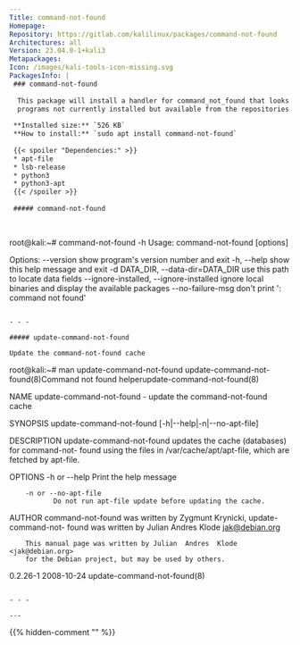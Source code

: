 ```yaml
---
Title: command-not-found
Homepage: 
Repository: https://gitlab.com/kalilinux/packages/command-not-found
Architectures: all
Version: 23.04.0-1+kali3
Metapackages: 
Icon: /images/kali-tools-icon-missing.svg
PackagesInfo: |
 ### command-not-found
 
  This package will install a handler for command_not_found that looks up
  programs not currently installed but available from the repositories.
 
 **Installed size:** `526 KB`  
 **How to install:** `sudo apt install command-not-found`  
 
 {{< spoiler "Dependencies:" >}}
 * apt-file 
 * lsb-release
 * python3
 * python3-apt
 {{< /spoiler >}}
 
 ##### command-not-found
 
 
 ```
 root@kali:~# command-not-found -h
 Usage: command-not-found [options] <command-name>
 
 Options:
   --version             show program's version number and exit
   -h, --help            show this help message and exit
   -d DATA_DIR, --data-dir=DATA_DIR
                         use this path to locate data fields
   --ignore-installed, --ignore-installed
                         ignore local binaries and display the available
                         packages
   --no-failure-msg      don't print '<command-name>: command not found'
 ```
 
 - - -
 
 ##### update-command-not-found
 
 Update the command-not-found cache
 
 ```
 root@kali:~# man update-command-not-found
 update-command-not-found(8)Command not found helperupdate-command-not-found(8)
 
 NAME
        update-command-not-found - update the command-not-found cache
 
 SYNOPSIS
        update-command-not-found [-h|--help|-n|--no-apt-file]
 
 DESCRIPTION
        update-command-not-found updates the cache (databases) for command-not-
        found using the files in /var/cache/apt/apt-file, which are fetched  by
        apt-file.
 
 OPTIONS
        -h or --help
               Print the help message
 
        -n or --no-apt-file
               Do not run apt-file update before updating the cache.
 
 AUTHOR
        command-not-found  was written by Zygmunt Krynicki, update-command-not-
        found was written by Julian Andres Klode <jak@debian.org>
 
        This manual page was written by Julian  Andres  Klode  <jak@debian.org>
        for the Debian project, but may be used by others.
 
 0.2.26-1                          2008-10-24       update-command-not-found(8)
 ```
 
 - - -
 
---
```

{{% hidden-comment "<!--Do not edit anything above this line-->" %}}
